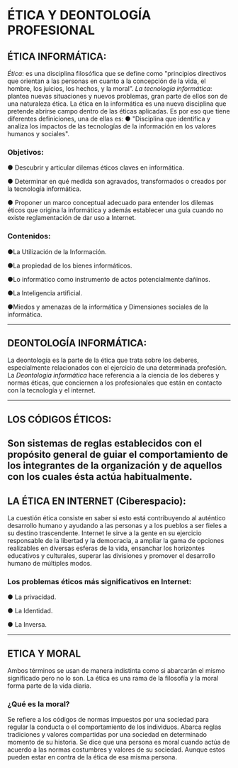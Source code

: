 # ÉTICA Y DEONTOLOGÍA PROFESIONAL
## ÉTICA INFORMÁTICA:

*Ética*: es una disciplina filosófica que se define como "principios directivos que orientan a las personas en cuanto a la concepción de la vida, el hombre, los juicios, los hechos, y la moral”.
*La tecnología informática*: plantea nuevas situaciones y nuevos problemas, gran parte de ellos son de una naturaleza ética.
La ética en la informática es una nueva disciplina que pretende abrirse campo dentro de las éticas aplicadas. Es por eso que tiene diferentes definiciones, una de ellas es:
● "Disciplina que identifica y analiza los impactos de las tecnologías de la información en los valores humanos y sociales".

### Objetivos:

● Descubrir y articular dilemas éticos claves en informática.

● Determinar en qué medida son agravados, transformados o creados por la tecnología informática.

● Proponer un marco conceptual adecuado para entender los dilemas éticos que origina la informática y además establecer una guía cuando no existe reglamentación de dar uso a Internet.

### Contenidos:

●La Utilización de la Información.

●La propiedad de los bienes informáticos.

●Lo informático como instrumento de actos potencialmente dañinos.

●La Inteligencia artificial. 

●Miedos y amenazas de la informática y Dimensiones sociales de la informática. 

----------------------------------------------------------------------------------

## DEONTOLOGÍA INFORMÁTICA:

La deontología es la parte de la ética que trata sobre los deberes, especialmente relacionados con el ejercicio de una determinada profesión.
La *Deontología informática* hace referencia a la ciencia de los deberes y normas éticas, que conciernen a los profesionales que están en contacto con la tecnología y el internet.

----------------------------------------------------------------------------------
## LOS CÓDIGOS ÉTICOS:
Son sistemas de reglas establecidos con el propósito general de guiar el comportamiento de los integrantes de la organización y de aquellos con los cuales ésta actúa habitualmente.
----------------------------------------------------------------------------------
## LA ÉTICA EN INTERNET (Ciberespacio):
La cuestión ética consiste en saber si esto está contribuyendo al auténtico desarrollo humano y ayudando a las personas y a los pueblos a ser fieles a su destino trascendente.
Internet le sirve a la gente en su ejercicio responsable de la libertad y la democracia, a ampliar la gama de opciones realizables en diversas esferas de la vida, ensanchar los horizontes educativos y culturales, superar las divisiones y promover el desarrollo humano de múltiples modos.
### Los problemas éticos más significativos en Internet:

● La privacidad.

● La Identidad.

● La Inversa.

----------------------------------------------------------------------------------

## ETICA Y MORAL

Ambos términos se usan de manera indistinta como si abarcarán el mismo significado pero no lo son. La ética es una rama de la filosofía y la moral forma parte de la vida diaria. 

### ¿Qué es la moral?

Se refiere a los códigos de normas impuestos por una sociedad para regular la conducta o el comportamiento de los individuos. Abarca reglas tradiciones y valores compartidas por una sociedad en determinado momento de su historia. Se dice que una persona es moral cuando actúa de acuerdo a las normas costumbres y valores de su sociedad. Aunque estos pueden estar en contra de la ética de esa misma persona.
